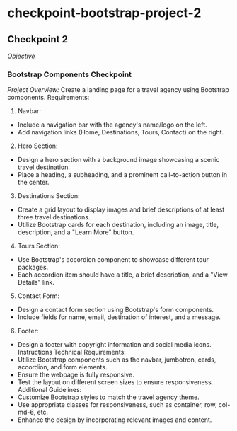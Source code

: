 # checkpoint-bootstrap-project-2
## Checkpoint 2
*Objective*
### Bootstrap Components Checkpoint
*Project Overview:*
Create a landing page for a travel agency using Bootstrap components.
Requirements:
1. Navbar:
- Include a navigation bar with the agency's name/logo on the left.
- Add navigation links (Home, Destinations, Tours, Contact) on the right.
2. Hero Section:
- Design a hero section with a background image showcasing a scenic travel destination.
- Place a heading, a subheading, and a prominent call-to-action button in the center.
3. Destinations Section:
- Create a grid layout to display images and brief descriptions of at least three travel destinations.
- Utilize Bootstrap cards for each destination, including an image, title, description, and a "Learn More" button.
4. Tours Section:
- Use Bootstrap's accordion component to showcase different tour packages.
- Each accordion item should have a title, a brief description, and a "View Details" link.
5. Contact Form:
- Design a contact form section using Bootstrap's form components.
- Include fields for name, email, destination of interest, and a message.
6. Footer:
- Design a footer with copyright information and social media icons.
Instructions
Technical Requirements:
- Utilize Bootstrap components such as the navbar, jumbotron, cards, accordion, and form elements.
- Ensure the webpage is fully responsive.
- Test the layout on different screen sizes to ensure responsiveness.
Additional Guidelines:
- Customize Bootstrap styles to match the travel agency theme.
- Use appropriate classes for responsiveness, such as container, row, col-md-6, etc.
- Enhance the design by incorporating relevant images and content.
